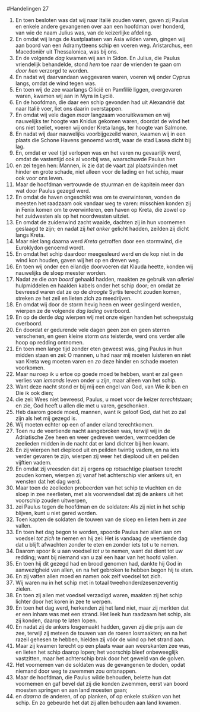 #Handelingen 27
1. En toen besloten was dat wij naar Italië zouden varen, gaven zij Paulus en enkele andere gevangenen over aan een hoofdman over honderd, van wie de naam Julius was, van de keizerlijke afdeling.
2. En omdat wij langs de *kust*plaatsen van Asia wilden varen, gingen wij aan boord van een Adramytteens schip en voeren weg. Aristarchus, een Macedoniër uit Thessalonica, was bij ons.
3. En de volgende *dag* kwamen wij aan in Sidon. En Julius, die Paulus vriendelijk behandelde, stond *hem* toe naar de vrienden te gaan om *door hen* verzorgd te worden.
4. En nadat wij daarvandaan weggevaren waren, voeren wij onder Cyprus langs, omdat de wind tegen was.
5. En toen wij de zee waarlangs Cilicië en Pamfilië liggen, overgevaren waren, kwamen wij aan in Myra in Lycië.
6. En de hoofdman, die daar een schip gevonden had uit Alexandrië dat naar Italië voer, liet ons daarin overstappen.
7. En omdat wij vele dagen *maar* langzaam vooruitkwamen en wij nauwelijks ter hoogte van Knidus gekomen waren, doordat de wind het ons niet toeliet, voeren wij onder Kreta langs, ter hoogte van Salmone.
8. En nadat wij daar nauwelijks voorbijgezeild waren, kwamen wij in een plaats die Schone Havens genoemd wordt, waar de stad Lasea dicht bij lag.
9. En, omdat er veel tijd verlopen was en het varen nu gevaarlijk werd, omdat de vastentijd ook al voorbij was, waarschuwde Paulus hen
10. en zei tegen hen: Mannen, ik zie dat de vaart zal plaatsvinden met hinder en grote schade, niet alleen voor de lading en het schip, maar ook voor ons leven.
11. Maar de hoofdman vertrouwde de stuurman en de kapitein meer dan wat door Paulus gezegd werd.
12. En omdat de haven ongeschikt was om te overwinteren, vonden de meesten het raadzaam ook vandaar weg te varen: misschien konden zij in Fenix komen om te overwinteren, een haven op Kreta, die zowel op het zuidwesten als op het noordwesten uitziet.
13. En omdat de zuidenwind zacht waaide, dachten zij in hun voornemen geslaagd te zijn; en nadat zij *het anker* gelicht hadden, zeilden zij dicht langs Kreta.
14. Maar niet lang daarna werd *Kreta* getroffen door een stormwind, die Euroklydon genoemd wordt.
15. En omdat het schip daardoor meegesleurd werd en de kop niet in de wind kon houden, gaven wij het op en dreven weg.
16. En toen wij onder een eilandje doorvoeren dat Klauda heette, konden wij nauwelijks de sloep meester worden.
17. Nadat ze die *aan boord* gehaald hadden, maakten ze gebruik van *allerlei* hulpmiddelen en haalden kabels onder het schip door; en omdat ze bevreesd waren dat ze op de *droogte* Syrtis terecht zouden komen, streken ze het zeil en lieten zich zo meedrijven.
18. En omdat wij door de storm hevig heen en weer geslingerd werden, wierpen ze de volgende *dag lading* overboord.
19. En op de derde *dag* wierpen wij met onze eigen handen het scheepstuig overboord.
20. En doordat er gedurende vele dagen geen zon en geen sterren verschenen, en geen kleine storm *ons* teisterde, werd ons verder alle hoop op redding ontnomen.
21. En toen men lange tijd zonder eten geweest was, ging Paulus in hun midden staan en zei: O mannen, u had naar mij moeten luisteren en niet van Kreta weg moeten varen en *zo* deze hinder en schade moeten voorkomen.
22. Maar nu roep ik u ertoe op goede moed te hebben, want er zal geen verlies van *iemands* leven onder u zijn, maar alleen van het schip.
23. Want deze nacht stond er bij mij een engel van God, van Wie ik ben en Die ik ook dien;
24. die zei: Wees niet bevreesd, Paulus, u moet voor de keizer *terecht*staan; en zie, God heeft u allen die met u varen, geschonken.
25. Heb daarom goede moed, mannen, want ik geloof God, dat het zo zal zijn als het mij gezegd is.
26. Wij moeten echter op een of ander eiland terechtkomen.
27. Toen nu de veertiende nacht aangebroken was, terwijl wij in de Adriatische Zee heen en weer gedreven werden, vermoedden de zeelieden midden in de nacht dat er land dichter bij hen kwam.
28. En zij wierpen het dieplood uit en peilden twintig vadem, en na iets verder gevaren te zijn, wierpen zij weer het dieplood uit en peilden vijftien vadem.
29. En omdat zij vreesden dat zij ergens op rotsachtige plaatsen terecht zouden komen, wierpen zij vanaf het achterschip vier ankers uit, en wensten dat het dag werd.
30. Maar toen de zeelieden probeerden van het schip te vluchten en de sloep in zee neerlieten, met als voorwendsel dat zij de ankers uit het voorschip zouden uitwerpen,
31. zei Paulus tegen de hoofdman en de soldaten: Als zij niet in het schip blijven, kunt u niet gered worden.
32. Toen kapten de soldaten de touwen van de sloep en lieten hem *in zee* vallen.
33. En toen het dag begon te worden, spoorde Paulus *hen* allen aan om voedsel *tot zich* te nemen en hij zei: Het is vandaag de veertiende dag dat u blijft afwachten zonder te eten en zonder iets tot u te nemen.
34. Daarom spoor ik u aan voedsel *tot u* te nemen, want dat dient tot uw redding; want bij niemand van u zal een haar van het hoofd vallen.
35. En toen hij dit gezegd had en brood genomen had, dankte hij God in aanwezigheid van allen, en na *het* gebroken te hebben begon hij te eten.
36. En zij vatten allen moed en namen ook zelf voedsel tot zich.
37. Wij waren nu in het schip met in totaal tweehonderdzesenzeventig zielen.
38. En toen zij allen met voedsel verzadigd waren, maakten zij het schip lichter door het koren in zee te werpen.
39. En toen het dag werd, herkenden zij het land niet, maar zij merkten dat er een inham was met een strand. Het leek hun raadzaam het schip, als zij konden, daarop te laten lopen.
40. En nadat zij de ankers losgemaakt hadden, gaven zij die prijs aan de zee, terwijl zij meteen de touwen van de roeren losmaakten; en na het razeil gehesen te hebben, hielden zij vóór de wind op het strand aan.
41. Maar zij kwamen terecht op een plaats waar aan weerskanten zee was, en lieten het schip daarop lopen; het voorschip bleef onbeweeglijk vastzitten, maar het achterschip brak door het geweld van de golven.
42. Het voornemen van de soldaten was de gevangenen te doden, opdat niemand door weg te zwemmen zou ontsnappen.
43. Maar de hoofdman, die Paulus wilde behouden, belette hun dat voornemen en gaf bevel dat zij die konden zwemmen, eerst van boord moesten springen en aan land moesten gaan;
44. en *daarna* de anderen, of op planken, of op enkele *stukken* van het schip. En zo gebeurde het dat zij allen behouden aan land kwamen.
